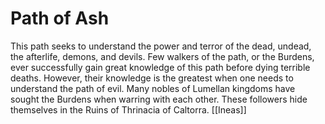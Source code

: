 # Path of Ash


This path seeks to understand the power and terror of the dead, undead, the afterlife, demons, and devils. Few walkers of the path, or the Burdens, ever successfully gain great knowledge of this path before dying terrible deaths. However, their knowledge is the greatest when one needs to understand the path of evil. Many nobles of Lumellan kingdoms have sought the Burdens when warring with each other. These followers hide themselves in the Ruins of Thrinacia of Caltorra.
[[Ineas]]
